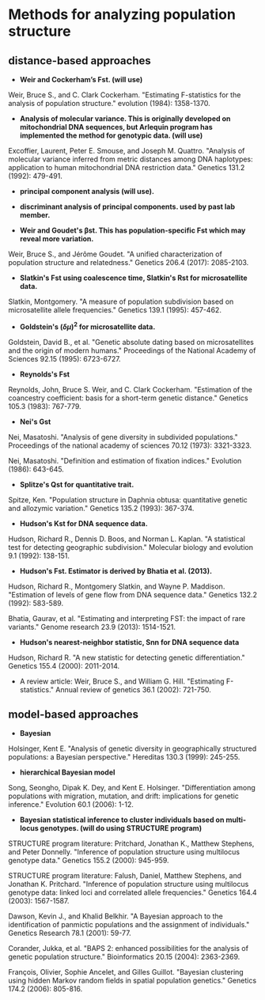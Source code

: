 # Methods for analyzing population structure

## distance-based approaches
- **Weir and Cockerham’s Fst. (will use)**

Weir, Bruce S., and C. Clark Cockerham. "Estimating F-statistics for the analysis of population structure." evolution (1984): 1358-1370.

- **Analysis of molecular variance. This is originally developed on mitochondrial DNA sequences, but Arlequin program has implemented the method for genotypic data. (will use)**

Excoffier, Laurent, Peter E. Smouse, and Joseph M. Quattro. "Analysis of molecular variance inferred from metric distances among DNA haplotypes: application to human mitochondrial DNA restriction data." Genetics 131.2 (1992): 479-491.

- **principal component analysis (will use).**

- **discriminant analysis of principal components. used by past lab member.**

- **Weir and Goudet's βst. This has population-specific Fst which may reveal more variation.**

Weir, Bruce S., and Jérôme Goudet. "A unified characterization of population structure and relatedness." Genetics 206.4 (2017): 2085-2103.

- **Slatkin's Fst using coalescence time, Slatkin's Rst for microsatellite data.**

Slatkin, Montgomery. "A measure of population subdivision based on microsatellite allele frequencies." Genetics 139.1 (1995): 457-462.

- **Goldstein's $(δμ)^2$ for microsatellite data.**
  
Goldstein, David B., et al. "Genetic absolute dating based on microsatellites and the origin of modern humans." Proceedings of the National Academy of Sciences 92.15 (1995): 6723-6727.

- **Reynolds's Fst**

Reynolds, John, Bruce S. Weir, and C. Clark Cockerham. "Estimation of the coancestry coefficient: basis for a short-term genetic distance." Genetics 105.3 (1983): 767-779.

- **Nei's Gst**

Nei, Masatoshi. "Analysis of gene diversity in subdivided populations." Proceedings of the national academy of sciences 70.12 (1973): 3321-3323.

Nei, Masatoshi. "Definition and estimation of fixation indices." Evolution (1986): 643-645.

- **Splitze's Qst for quantitative trait.**

Spitze, Ken. "Population structure in Daphnia obtusa: quantitative genetic and allozymic variation." Genetics 135.2 (1993): 367-374.

- **Hudson's Kst for DNA sequence data.**

Hudson, Richard R., Dennis D. Boos, and Norman L. Kaplan. "A statistical test for detecting geographic subdivision." Molecular biology and evolution 9.1 (1992): 138-151.

- **Hudson's Fst. Estimator is derived by Bhatia et al. (2013).**

Hudson, Richard R., Montgomery Slatkin, and Wayne P. Maddison. "Estimation of levels of gene flow from DNA sequence data." Genetics 132.2 (1992): 583-589.

Bhatia, Gaurav, et al. "Estimating and interpreting FST: the impact of rare variants." Genome research 23.9 (2013): 1514-1521.

- **Hudson's nearest-neighbor statistic, Snn for DNA sequence data**

Hudson, Richard R. "A new statistic for detecting genetic differentiation." Genetics 155.4 (2000): 2011-2014.

- A review article: Weir, Bruce S., and William G. Hill. "Estimating F-statistics." Annual review of genetics 36.1 (2002): 721-750.


## model-based approaches
- **Bayesian**

Holsinger, Kent E. "Analysis of genetic diversity in geographically structured populations: a Bayesian perspective." Hereditas 130.3 (1999): 245-255.

- **hierarchical Bayesian model**

Song, Seongho, Dipak K. Dey, and Kent E. Holsinger. "Differentiation among populations with migration, mutation, and drift: implications for genetic inference." Evolution 60.1 (2006): 1-12.

- **Bayesian statistical inference to cluster individuals based on multi-locus genotypes. (will do using STRUCTURE program)**

STRUCTURE program literature: Pritchard, Jonathan K., Matthew Stephens, and Peter Donnelly. "Inference of population structure using multilocus genotype data." Genetics 155.2 (2000): 945-959.

STRUCTURE program literature: Falush, Daniel, Matthew Stephens, and Jonathan K. Pritchard. "Inference of population structure using multilocus genotype data: linked loci and correlated allele frequencies." Genetics 164.4 (2003): 1567-1587.

Dawson, Kevin J., and Khalid Belkhir. "A Bayesian approach to the identification of panmictic populations and the assignment of individuals." Genetics Research 78.1 (2001): 59-77.

Corander, Jukka, et al. "BAPS 2: enhanced possibilities for the analysis of genetic population structure." Bioinformatics 20.15 (2004): 2363-2369.

François, Olivier, Sophie Ancelet, and Gilles Guillot. "Bayesian clustering using hidden Markov random fields in spatial population genetics." Genetics 174.2 (2006): 805-816.














